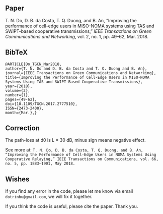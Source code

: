 ## Paper
T. N. Do, D. B. da Costa, T. Q. Duong, and B. An, “Improving the performance of cell-edge users in MISO-NOMA systems using TAS and SWIPT-based cooperative transmissions,” _IEEE Transactions on Green Communications and Networking_, vol. 2, no. 1, pp. 49–62, Mar. 2018.

## BibTeX
```
@ARTICLE{Do_TGCN_Mar2018, 
author={T. N. Do and D. B. da Costa and T. Q. Duong and B. An}, 
journal={IEEE Transactions on Green Communications and Networking}, 
title={Improving the Performance of Cell-Edge Users in MISO-NOMA Systems Using TAS and SWIPT-Based Cooperative Transmissions}, 
year={2018}, 
volume={2}, 
number={1}, 
pages={49-62}, 
doi={10.1109/TGCN.2017.2777510}, 
ISSN={2473-2400}, 
month={Mar.},}
```

## Correction
The path-loss at d0 is L = 30 dB, minus sign means negative effect. 

See more at: ```T. N. Do, D. B. da Costa, T. Q. Duong, and B. An, “Improving the Performance of Cell-Edge Users in NOMA Systems Using Cooperative Relaying,” IEEE Transactions on Communications, vol. 66, no. 5, pp. 1883–1901, May 2018.```

## Wishes

If you find any error in the code, please let me know via email ```dotrinhu@gmail.com```, we will fix it together. 

If you think the code is useful, please cite the paper. Thank you.
